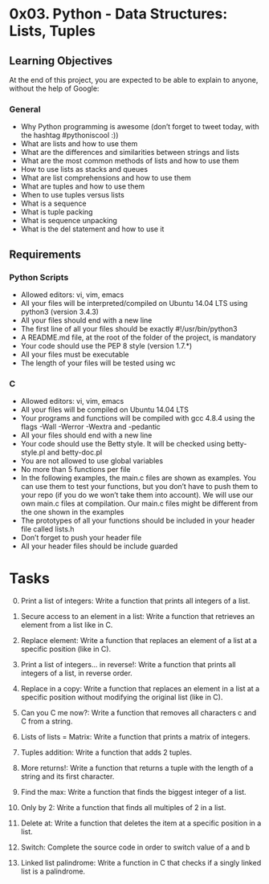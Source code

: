 # **0x03. Python - Data Structures: Lists, Tuples**

## **Learning Objectives**
At the end of this project, you are expected to be able to explain to anyone, without the help of Google:

### **General**
+ Why Python programming is awesome (don’t forget to tweet today, with the hashtag #pythoniscool :))
+ What are lists and how to use them
+ What are the differences and similarities between strings and lists
+ What are the most common methods of lists and how to use them
+ How to use lists as stacks and queues
+ What are list comprehensions and how to use them
+ What are tuples and how to use them
+ When to use tuples versus lists
+ What is a sequence
+ What is tuple packing
+ What is sequence unpacking
+ What is the del statement and how to use it

## **Requirements**

### **Python Scripts**
+ Allowed editors: vi, vim, emacs
+ All your files will be interpreted/compiled on Ubuntu 14.04 LTS using python3 (version 3.4.3)
+ All your files should end with a new line
+ The first line of all your files should be exactly #!/usr/bin/python3
+ A README.md file, at the root of the folder of the project, is mandatory
+ Your code should use the PEP 8 style (version 1.7.*)
+ All your files must be executable
+ The length of your files will be tested using wc

### **C**
+ Allowed editors: vi, vim, emacs
+ All your files will be compiled on Ubuntu 14.04 LTS
+ Your programs and functions will be compiled with gcc 4.8.4 using the flags -Wall -Werror -Wextra and -pedantic
+ All your files should end with a new line
+ Your code should use the Betty style. It will be checked using betty-style.pl and betty-doc.pl
+ You are not allowed to use global variables
+ No more than 5 functions per file
+ In the following examples, the main.c files are shown as examples. You can use them to test your functions, but you don’t have to push them to your repo (if you do we won’t take them into account). We will use our own main.c files at compilation. Our main.c files might be different from the one shown in the examples
+ The prototypes of all your functions should be included in your header file called lists.h
+ Don’t forget to push your header file
+ All your header files should be include guarded

# **Tasks**

0. Print a list of integers: Write a function that prints all integers of a list.

1. Secure access to an element in a list: Write a function that retrieves an element from a list like in C.

2. Replace element: Write a function that replaces an element of a list at a specific position (like in C).

3. Print a list of integers... in reverse!: Write a function that prints all integers of a list, in reverse order.

4. Replace in a copy: Write a function that replaces an element in a list at a specific position without modifying the original list (like in C).

5. Can you C me now?: Write a function that removes all characters c and C from a string.

6. Lists of lists = Matrix: Write a function that prints a matrix of integers.

7. Tuples addition: Write a function that adds 2 tuples.

8. More returns!: Write a function that returns a tuple with the length of a string and its first character.

9. Find the max: Write a function that finds the biggest integer of a list.

10. Only by 2: Write a function that finds all multiples of 2 in a list.

11. Delete at: Write a function that deletes the item at a specific position in a list.

12. Switch: Complete the source code in order to switch value of a and b

13. Linked list palindrome: Write a function in C that checks if a singly linked list is a palindrome.